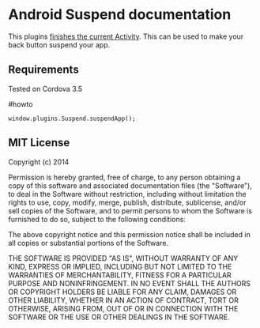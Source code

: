 Android Suspend documentation
===================================

This plugins [finishes the current Activity](http://developer.android.com/reference/android/app/Activity.html#finish%28%29).
This can be used to make your back button suspend your app.

Requirements
-------------
Tested on Cordova 3.5

#howto

    window.plugins.Suspend.suspendApp();




MIT License
----------------

Copyright (c) 2014

 Permission is hereby granted, free of charge, to any person obtaining a copy
 of this software and associated documentation files (the "Software"), to deal
 in the Software without restriction, including without limitation the rights
 to use, copy, modify, merge, publish, distribute, sublicense, and/or sell
 copies of the Software, and to permit persons to whom the Software is
 furnished to do so, subject to the following conditions:

 The above copyright notice and this permission notice shall be included in
 all copies or substantial portions of the Software.

 THE SOFTWARE IS PROVIDED "AS IS", WITHOUT WARRANTY OF ANY KIND, EXPRESS OR
 IMPLIED, INCLUDING BUT NOT LIMITED TO THE WARRANTIES OF MERCHANTABILITY,
 FITNESS FOR A PARTICULAR PURPOSE AND NONINFRINGEMENT. IN NO EVENT SHALL THE
 AUTHORS OR COPYRIGHT HOLDERS BE LIABLE FOR ANY CLAIM, DAMAGES OR OTHER
 LIABILITY, WHETHER IN AN ACTION OF CONTRACT, TORT OR OTHERWISE, ARISING FROM,
 OUT OF OR IN CONNECTION WITH THE SOFTWARE OR THE USE OR OTHER DEALINGS IN
 THE SOFTWARE.
